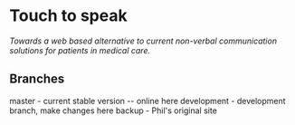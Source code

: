 # Touch to speak
_Towards a web based alternative to current non-verbal communication solutions for patients in medical care._

## Branches
master - current stable version -- online here
development - development branch, make changes here
backup - Phil's original site
